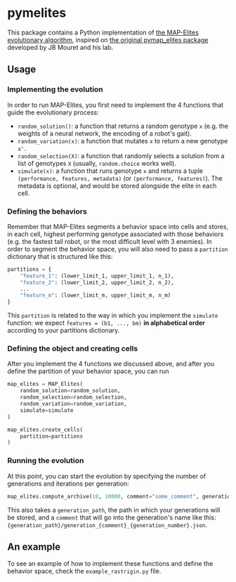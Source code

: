 # pymelites

This package contains a Python implementation of [the MAP-Elites evolutionary algorithm](https://arxiv.org/pdf/1504.04909.pdf), inspired on [the original pymap_elites package](https://gitlab.inria.fr/resibots/public/py_map_elites) developed by JB Mouret and his lab.

## Usage

### Implementing the evolution

In order to run MAP-Elites, you first need to implement the 4 functions that guide the evolutionary process:
- `random_solution()`: a function that returns a random genotype `x` (e.g. the weights of a neural network, the encoding of a robot's gait).
- `random_variation(x)`: a function that mutates `x` to return a new genotype `x'`.
- `random_selection(X)`: a function that randomly selects a solution from a list of genotypes `X` (usually, `random.choice` works well).
- `simulate(x)`: a function that runs genotype `x` and returns a tuple `(performance, features, metadata)` (or `(performance, features)`). The metadata is optional, and would be stored alongside the elite in each cell.

### Defining the behaviors

Remember that MAP-Elites segments a behavior space into cells and stores, in each cell, highest performing genotype associated with those behaviors (e.g. the fastest tall robot, or the most difficult level with 3 enemies). In order to segment the behavior space, you will also need to pass a `partition` dictionary that is structured like this:

```python
partitions = {
    "feature_1": (lower_limit_1, upper_limit_1, n_1),
    "feature_2": (lower_limit_2, upper_limit_2, n_2),
    ...
    "feature_m": (lower_limit_m, upper_limit_m, n_m)
}
```

This `partition` is related to the way in which you implement the `simulate` function: we expect `features = (b1, ..., bm)` **in alphabetical order** according to your partitions dictionary.

### Defining the object and creating cells

After you implement the 4 functions we discussed above, and after you define the partition of your behavior space, you can run

```python
map_elites = MAP_Elites(
    random_solution=random_solution,
    random_selection=random_selection,
    random_variation=random_variation,
    simulate=simulate
)

map_elites.create_cells(
    partition=partitions
)
```

### Running the evolution

At this point, you can start the evolution by specifying the number of generations and iterations per generation:

```python
map_elites.compute_archive(10, 10000, comment="some_comment", generation_path='.')
```

This also takes a `generation_path`, the path in which your generations will be stored, and a `comment` that will go into the generation's name like this: `{generation_path}/generation_{comment}_{generation_number}.json`.

## An example

To see an example of how to implement these functions and define the behavior space, check the `example_rastrigin.py` file.
